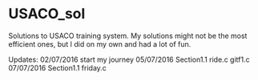 # USACO_sol
Solutions to USACO training system. My solutions might not be the most efficient ones, but I did on my own and had a lot of fun. 

Updates:
02/07/2016 start my journey
05/07/2016 Section1.1 ride.c gitf1.c
07/07/2016 Section1.1 friday.c

